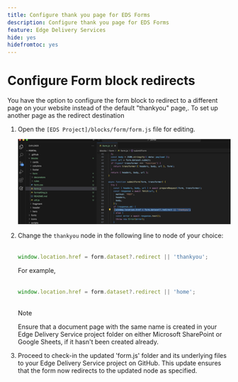 ```yaml
---
title: Configure thank you page for EDS Forms
description: Configure thank you page for EDS Forms
feature: Edge Delivery Services
hide: yes
hidefromtoc: yes
---
```


# Configure Form block redirects

You have the option to configure the form block to redirect to a different page on your website instead of the default "thankyou" page,. To set up another page as the redirect destination

1. Open the `[EDS Project]/blocks/form/form.js` file for editing.

    ![code for thank you node](/help/edge/assets/change-thankyou-node.png)

1. Change the `thankyou` node in the following line to node of your choice:

    ```JavaScript

    window.location.href = form.dataset?.redirect || 'thankyou';


    ```

    For example,

    ```JavaScript

    window.location.href = form.dataset?.redirect || 'home';
        
    ```
    
    >[!NOTE]
    >
    > Ensure that a document page with the same name is created in your Edge Delivery Service project folder on either Microsoft SharePoint or Google Sheets, if it hasn't been created already.
 

1. Proceed to check-in the updated 'form.js' folder and its underlying files to your Edge Delivery Service project on GitHub. This update ensures that the form now redirects to the updated node as specified.
